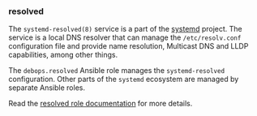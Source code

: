 ### resolved

The `systemd-resolved(8)` service is a part of the
[systemd](https://www.freedesktop.org/wiki/Software/systemd/) project.
The service is a local DNS resolver that can manage the
`/etc/resolv.conf` configuration file and provide name resolution,
Multicast DNS and LLDP capabilities, among other things.

The `debops.resolved` Ansible role manages the `systemd-resolved`
configuration. Other parts of the `systemd` ecosystem are managed by
separate Ansible roles.

Read the [resolved role documentation](https://docs.debops.org/en/stable-3.2/ansible/roles/resolved/) for more details.
